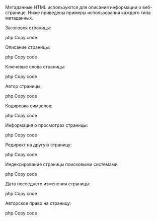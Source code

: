 Метаданные HTML используются для описания информации о веб-странице. Ниже приведены примеры использования каждого типа метаданных.

Заголовок страницы:

php
Copy code
<head>
  <title>Заголовок страницы</title>
</head>
Описание страницы:

php
Copy code
<head>
  <meta name="description" content="Описание страницы">
</head>
Ключевые слова страницы:

php
Copy code
<head>
  <meta name="keywords" content="ключевые слова, для, страницы">
</head>
Автор страницы:

php
Copy code
<head>
  <meta name="author" content="Имя автора">
</head>
Кодировка символов:

php
Copy code
<head>
  <meta charset="UTF-8">
</head>
Информация о просмотрах страницы:

php
Copy code
<head>
  <meta name="viewport" content="width=device-width, initial-scale=1.0">
</head>
Редирект на другую страницу:

php
Copy code
<head>
  <meta http-equiv="refresh" content="5; url=https://www.example.com">
</head>
Индексирование страницы поисковыми системами:

php
Copy code
<head>
  <meta name="robots" content="index, follow">
</head>
Дата последнего изменения страницы:

php
Copy code
<head>
  <meta name="last-modified" content="2023-02-25">
</head>
Авторское право на страницу:

php
Copy code
<head>
  <meta name="copyright" content="Copyright ©...">
</head>
